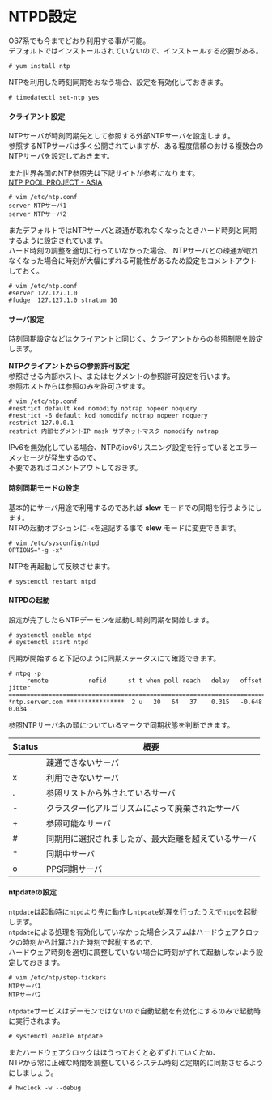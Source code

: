 # NTPD設定
OS7系でも今までどおり利用する事が可能。  
デフォルトではインストールされていないので、インストールする必要がある。  

```
# yum install ntp
```

NTPを利用した時刻同期をおなう場合、設定を有効化しておきます。  

```
# timedatectl set-ntp yes
```

#### クライアント設定
NTPサーバが時刻同期先として参照する外部NTPサーバを設定します。  
参照するNTPサーバは多く公開されていますが、ある程度信頼のおける複数台のNTPサーバを設定しておきます。  

また世界各国のNTP参照先は下記サイトが参考になります。  
[NTP POOL PROJECT - ASIA](http://www.pool.ntp.org/zone/asia)

```
# vim /etc/ntp.conf
server NTPサーバ1
server NTPサーバ2
```

またデフォルトではNTPサーバと疎通が取れなくなったときハード時刻と同期するように設定されています。  
ハード時刻の調整を適切に行っていなかった場合、
NTPサーバとの疎通が取れなくなった場合に時刻が大幅にずれる可能性があるため設定をコメントアウトしておく。  

```
# vim /etc/ntp.conf
#server 127.127.1.0
#fudge  127.127.1.0 stratum 10
```

#### サーバ設定
時刻同期設定などはクライアントと同じく、クライアントからの参照制限を設定します。  

**NTPクライアントからの参照許可設定**  
参照させる内部ホスト、またはセグメントの参照許可設定を行います。  
参照ホストからは参照のみを許可させます。  

```
# vim /etc/ntp.conf
#restrict default kod nomodify notrap nopeer noquery
#restrict -6 default kod nomodify notrap nopeer noquery
restrict 127.0.0.1
restrict 内部セグメントIP mask サブネットマスク nomodify notrap
```

IPv6を無効化している場合、NTPのipv6リスニング設定を行っているとエラーメッセージが発生するので、  
不要であればコメントアウトしておきす。  

#### 時刻同期モードの設定
基本的にサーバ用途で利用するのであれば **slew** モードでの同期を行うようにします。  
NTPの起動オプションに`-x`を追記する事で **slew** モードに変更できます。  

```
# vim /etc/sysconfig/ntpd
OPTIONS="-g -x"
```

NTPを再起動して反映させます。  

```
# systemctl restart ntpd
```

#### NTPDの起動

設定が完了したらNTPデーモンを起動し時刻同期を開始します。  

```
# systemctl enable ntpd
# systemctl start ntpd
```

同期が開始すると下記のように同期ステータスにて確認できます。  

```
# ntpq -p
     remote           refid      st t when poll reach   delay   offset  jitter
==============================================================================
*ntp.server.com ****************  2 u   20   64   37    0.315   -0.648   0.034
```

参照NTPサーバ名の頭についているマークで同期状態を判断できます。  

| Status  | 概要                                     |
| ------- | --------------------------------------- |
|         | 疎通できないサーバ                          |
| x       | 利用できないサーバ                          |
| .       | 参照リストから外されているサーバ                |
| -       | クラスター化アルゴリズムによって廃棄されたサーバ    |
| +       | 参照可能なサーバ                            |
| #       | 同期用に選択されましたが、最大距離を超えているサーバ |
| *       | 同期中サーバ                               |
| o       | PPS同期サーバ                              |

#### ntpdateの設定
`ntpdate`は起動時に`ntpd`より先に動作し`ntpdate`処理を行ったうえで`ntpd`を起動します。  
`ntpdate`による処理を有効化していなかった場合システムはハードウェアクロックの時刻から計算された時刻で起動するので、  
ハードウェア時刻を適切に調整していない場合に時刻がずれて起動しないよう設定しておきます。  

```
# vim /etc/ntp/step-tickers
NTPサーバ1
NTPサーバ2
```

`ntpdate`サービスはデーモンではないので自動起動を有効化にするのみで起動時に実行されます。  

```
# systemctl enable ntpdate
```

またハードウェアクロックはほうっておくと必ずずれていくため、  
NTPから常に正確な時間を調整しているシステム時刻と定期的に同期させるようにしましょう。  

```
# hwclock -w --debug
```
